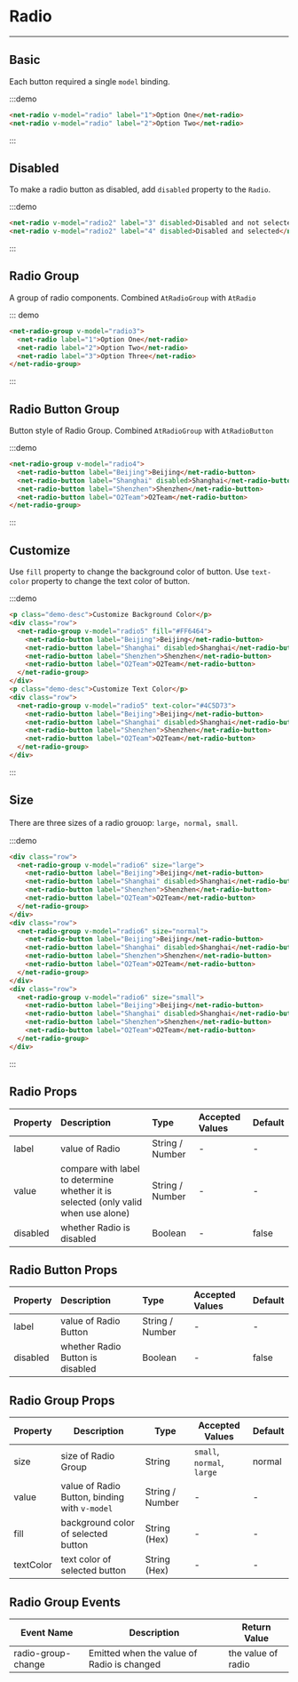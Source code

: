 # Radio

----

## Basic

Each button required a single `model` binding.

:::demo
```html
<net-radio v-model="radio" label="1">Option One</net-radio>
<net-radio v-model="radio" label="2">Option Two</net-radio>
```
:::

## Disabled

To make a radio button as disabled, add `disabled` property to the `Radio`.

:::demo
```html
<net-radio v-model="radio2" label="3" disabled>Disabled and not selected</net-radio>
<net-radio v-model="radio2" label="4" disabled>Disabled and selected</net-radio>
```
:::

## Radio Group

A group of radio components. Combined `AtRadioGroup` with `AtRadio`

::: demo
```html
<net-radio-group v-model="radio3">
  <net-radio label="1">Option One</net-radio>
  <net-radio label="2">Option Two</net-radio>
  <net-radio label="3">Option Three</net-radio>
</net-radio-group>
```
:::


## Radio Button Group

Button style of Radio Group. Combined `AtRadioGroup` with `AtRadioButton`

:::demo
```html
<net-radio-group v-model="radio4">
  <net-radio-button label="Beijing">Beijing</net-radio-button>
  <net-radio-button label="Shanghai" disabled>Shanghai</net-radio-button>
  <net-radio-button label="Shenzhen">Shenzhen</net-radio-button>
  <net-radio-button label="O2Team">O2Team</net-radio-button>
</net-radio-group>
```
:::

## Customize

Use `fill` property to change the background color of button. Use `text-color` property to change the text color of button.

:::demo
```html
<p class="demo-desc">Customize Background Color</p>
<div class="row">
  <net-radio-group v-model="radio5" fill="#FF6464">
    <net-radio-button label="Beijing">Beijing</net-radio-button>
    <net-radio-button label="Shanghai" disabled>Shanghai</net-radio-button>
    <net-radio-button label="Shenzhen">Shenzhen</net-radio-button>
    <net-radio-button label="O2Team">O2Team</net-radio-button>
  </net-radio-group>
</div>
<p class="demo-desc">Customize Text Color</p>
<div class="row">
  <net-radio-group v-model="radio5" text-color="#4C5D73">
    <net-radio-button label="Beijing">Beijing</net-radio-button>
    <net-radio-button label="Shanghai" disabled>Shanghai</net-radio-button>
    <net-radio-button label="Shenzhen">Shenzhen</net-radio-button>
    <net-radio-button label="O2Team">O2Team</net-radio-button>
  </net-radio-group>
</div>
```
:::

## Size

There are three sizes of a radio grouop: `large`，`normal`，`small`.

:::demo
```html
<div class="row">
  <net-radio-group v-model="radio6" size="large">
    <net-radio-button label="Beijing">Beijing</net-radio-button>
    <net-radio-button label="Shanghai" disabled>Shanghai</net-radio-button>
    <net-radio-button label="Shenzhen">Shenzhen</net-radio-button>
    <net-radio-button label="O2Team">O2Team</net-radio-button>
  </net-radio-group>
</div>
<div class="row">
  <net-radio-group v-model="radio6" size="normal">
    <net-radio-button label="Beijing">Beijing</net-radio-button>
    <net-radio-button label="Shanghai" disabled>Shanghai</net-radio-button>
    <net-radio-button label="Shenzhen">Shenzhen</net-radio-button>
    <net-radio-button label="O2Team">O2Team</net-radio-button>
  </net-radio-group>
</div>
<div class="row">
  <net-radio-group v-model="radio6" size="small">
    <net-radio-button label="Beijing">Beijing</net-radio-button>
    <net-radio-button label="Shanghai" disabled>Shanghai</net-radio-button>
    <net-radio-button label="Shenzhen">Shenzhen</net-radio-button>
    <net-radio-button label="O2Team">O2Team</net-radio-button>
  </net-radio-group>
</div>
```
:::

## Radio Props

| Property      | Description          | Type      | Accepted Values                           | Default  |
| :---------- | :-------------- | :---------- | :-----------------------------  | :-------- |
| label | value of Radio | String / Number | - | - |
| value | compare with label to determine whether it is selected (only valid when use alone) | String / Number | - | - |
| disabled | whether Radio is disabled |Boolean | - | false |

## Radio Button Props

| Property      | Description          | Type      | Accepted Values                           | Default  |
| :---------- | :-------------- | :---------- | :-----------------------------  | :-------- |
| label | value of Radio Button | String / Number | - | - |
| disabled | whether Radio Button is disabled | Boolean | - | false |

## Radio Group Props

| Property      | Description          | Type      | Accepted Values                           | Default  |
|---------- |-------------- |---------- |--------------------------------  |-------- |
| size | size of Radio Group | String | `small`, `normal`, `large` | normal |
| value | value of Radio Button, binding with `v-model` | String / Number | - | - |
| fill | background color of selected button | String (Hex) | - | - |
| textColor | text color of selected button | String (Hex) | - | - |

## Radio Group Events

| Event Name      | Description          | Return Value  |
|---------- |-------------- |---------- |
| radio-group-change | Emitted when the value of Radio is changed | the value of radio |

<style lang="scss" scoped>
  .row + .row {
    margin-top: 8px;
  }
</style>

<script>
  export default {
    data() {
      return {
        radio: '2',
        radio2: '4',
        radio3: '1',
        radio4: 'Shenzhen',
        radio5: 'Shenzhen',
        radio6: 'Shenzhen'
      }
    }
  }
</script>
